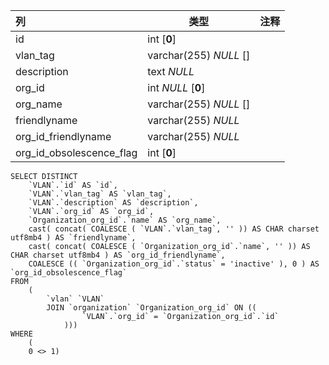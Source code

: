 | 列                       | 类型                   | 注释 |
| :----------------------- | ---------------------- | ---- |
| id                       | int [**0**]            |      |
| vlan_tag                 | varchar(255) *NULL* [] |      |
| description              | text *NULL*            |      |
| org_id                   | int *NULL* [**0**]     |      |
| org_name                 | varchar(255) *NULL* [] |      |
| friendlyname             | varchar(255) *NULL*    |      |
| org_id_friendlyname      | varchar(255) *NULL*    |      |
| org_id_obsolescence_flag | int [**0**]            |      |

```
SELECT DISTINCT
	`VLAN`.`id` AS `id`,
	`VLAN`.`vlan_tag` AS `vlan_tag`,
	`VLAN`.`description` AS `description`,
	`VLAN`.`org_id` AS `org_id`,
	`Organization_org_id`.`name` AS `org_name`,
	cast( concat( COALESCE ( `VLAN`.`vlan_tag`, '' )) AS CHAR charset utf8mb4 ) AS `friendlyname`,
	cast( concat( COALESCE ( `Organization_org_id`.`name`, '' )) AS CHAR charset utf8mb4 ) AS `org_id_friendlyname`,
	COALESCE (( `Organization_org_id`.`status` = 'inactive' ), 0 ) AS `org_id_obsolescence_flag` 
FROM
	(
		`vlan` `VLAN`
		JOIN `organization` `Organization_org_id` ON ((
				`VLAN`.`org_id` = `Organization_org_id`.`id` 
			))) 
WHERE
	(
	0 <> 1)
```

